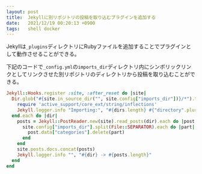 ```yaml
---
layout: post
title:  Jekyllに別リポジトリの投稿を取り込むプラグインを追加する
date:   2021/12/19 00:20:13 +0900
tags:   shell docker
---
```


Jekyllは`_plugins`ディレクトリにRubyファイルを追加することでプラグインとして動作させることができる。

下記のコードで`_config.yml`の`imports_dir`ディレクトリ内にシンボリックリンクとしてリンクさせた別リポジトリのディレクトリから投稿を取り込むことができる。

```ruby
Jekyll::Hooks.register :site, :after_reset do |site|
  Dir.glob("#{site.in_source_dir("", site.config["imports_dir"])}/*").tap do |dirs|
    require 'active_support/core_ext/string/inflections'
    Jekyll.logger.info "Importing:", "#{dirs.length} #{"directory".pluralize(dirs.length)} found"
  end.each do |dir|
    posts = Jekyll::PostReader.new(site).read_posts(dir).each do |post|
      site.config["imports_dir"].split(File::SEPARATOR).each do |part|
        post.data["categories"].delete(part)
      end
    end
    site.posts.docs.concat(posts)
    Jekyll.logger.info "", "#{dir} -> #{posts.length}"
  end
end
```
